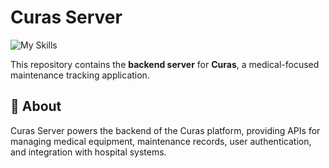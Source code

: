 # Curas Server

![My Skills](https://skillicons.dev/icons?i=java,spring,postgres,docker,aws)

This repository contains the **backend server** for **Curas**, a medical-focused maintenance tracking application.  

## 📌 About
Curas Server powers the backend of the Curas platform, providing APIs for managing medical equipment, maintenance records, user authentication, and integration with hospital systems.  
